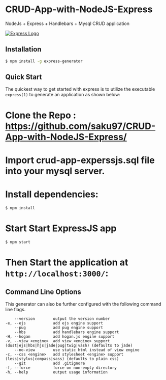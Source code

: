 # CRUD-App-with-NodeJS-Express
NodeJs + Express + Handlebars + Mysql CRUD application

[![Express Logo](https://i.cloudup.com/zfY6lL7eFa-3000x3000.png)](http://expressjs.com/)

## Installation

```sh
$ npm install -g express-generator
```

## Quick Start

The quickest way to get started with express is to utilize the executable `express(1)` to generate an application as shown below:

# Clone the Repo : https://github.com/saku97/CRUD-App-with-NodeJS-Express/

# Import crud-app-experssjs.sql file into your mysql server.

# Install dependencies:

```bash
$ npm install
```
# Start Start ExpressJS app

```bash
$ npm start
```

# Then Start the application at `http://localhost:3000/`:

## Command Line Options

This generator can also be further configured with the following command line flags.

        --version        output the version number
    -e, --ejs            add ejs engine support
        --pug            add pug engine support
        --hbs            add handlebars engine support
    -H, --hogan          add hogan.js engine support
    -v, --view <engine>  add view <engine> support (dust|ejs|hbs|hjs|jade|pug|twig|vash) (defaults to jade)
        --no-view        use static html instead of view engine
    -c, --css <engine>   add stylesheet <engine> support (less|stylus|compass|sass) (defaults to plain css)
        --git            add .gitignore
    -f, --force          force on non-empty directory
    -h, --help           output usage information


